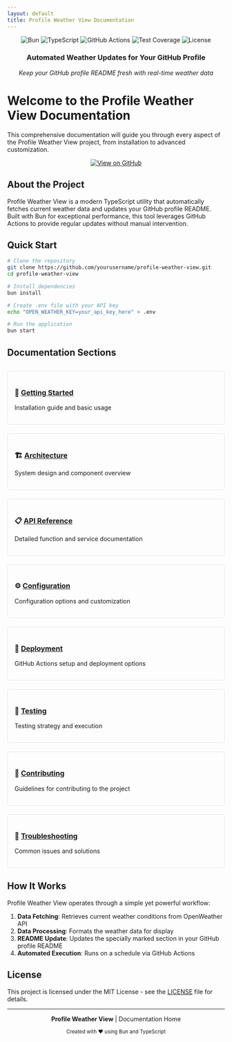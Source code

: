```yaml
---
layout: default
title: Profile Weather View Documentation
---
```


<div align="center">
  <img src="https://img.shields.io/badge/Bun-Latest-F9AD00" alt="Bun">
  <img src="https://img.shields.io/badge/TypeScript-5.8.2-3178C6" alt="TypeScript">
  <img src="https://img.shields.io/badge/CI/CD-GitHub_Actions-2088FF" alt="GitHub Actions">
  <img src="https://img.shields.io/badge/Coverage-100%25-brightgreen" alt="Test Coverage">
  <img src="https://img.shields.io/badge/License-MIT-green" alt="License">
</div>

<div align="center">
  <h3>Automated Weather Updates for Your GitHub Profile</h3>
  <p><em>Keep your GitHub profile README fresh with real-time weather data</em></p>
</div>

# Welcome to the Profile Weather View Documentation

This comprehensive documentation will guide you through every aspect of the Profile Weather View project, from installation to advanced customization.

<div align="center">
  <a href="https://github.com/yourusername/profile-weather-view">
    <img src="https://img.shields.io/badge/View_on_GitHub-Repository-black?style=for-the-badge&logo=github" alt="View on GitHub">
  </a>
</div>

## About the Project

Profile Weather View is a modern TypeScript utility that automatically fetches current weather data and updates your GitHub profile README. Built with Bun for exceptional performance, this tool leverages GitHub Actions to provide regular updates without manual intervention.

## Quick Start

```bash
# Clone the repository
git clone https://github.com/yourusername/profile-weather-view.git
cd profile-weather-view

# Install dependencies
bun install

# Create .env file with your API key
echo "OPEN_WEATHER_KEY=your_api_key_here" > .env

# Run the application
bun start
```

## Documentation Sections

<div class="documentation-grid">
  <div class="doc-item">
    <h3>🚀 <a href="src/docs/getting-started.html">Getting Started</a></h3>
    <p>Installation guide and basic usage</p>
  </div>
  <div class="doc-item">
    <h3>🏗️ <a href="src/docs/architecture.html">Architecture</a></h3>
    <p>System design and component overview</p>
  </div>
  <div class="doc-item">
    <h3>📋 <a href="src/docs/api-reference.html">API Reference</a></h3>
    <p>Detailed function and service documentation</p>
  </div>
  <div class="doc-item">
    <h3>⚙️ <a href="src/docs/configuration.html">Configuration</a></h3>
    <p>Configuration options and customization</p>
  </div>
  <div class="doc-item">
    <h3>🚢 <a href="src/docs/deployment.html">Deployment</a></h3>
    <p>GitHub Actions setup and deployment options</p>
  </div>
  <div class="doc-item">
    <h3>🧪 <a href="src/docs/testing.html">Testing</a></h3>
    <p>Testing strategy and execution</p>
  </div>
  <div class="doc-item">
    <h3>👥 <a href="src/docs/contributing.html">Contributing</a></h3>
    <p>Guidelines for contributing to the project</p>
  </div>
  <div class="doc-item">
    <h3>🔧 <a href="src/docs/troubleshooting.html">Troubleshooting</a></h3>
    <p>Common issues and solutions</p>
  </div>
</div>

<style>
.documentation-grid {
  display: grid;
  grid-template-columns: repeat(auto-fit, minmax(250px, 1fr));
  gap: 20px;
  margin-top: 30px;
}
.doc-item {
  border: 1px solid #e1e4e8;
  border-radius: 6px;
  padding: 16px;
  transition: transform 0.2s, box-shadow 0.2s;
}
.doc-item:hover {
  transform: translateY(-5px);
  box-shadow: 0 10px 25px rgba(0, 0, 0, 0.1);
}
</style>

## How It Works

Profile Weather View operates through a simple yet powerful workflow:

1. **Data Fetching**: Retrieves current weather conditions from OpenWeather API
2. **Data Processing**: Formats the weather data for display
3. **README Update**: Updates the specially marked section in your GitHub profile README
4. **Automated Execution**: Runs on a schedule via GitHub Actions

## License

This project is licensed under the MIT License - see the [LICENSE](https://github.com/yourusername/profile-weather-view/blob/main/LICENSE) file for details.

---

<div align="center">
  <p>
    <strong>Profile Weather View</strong> | Documentation Home
  </p>
  <p>
    <small>Created with ❤️ using Bun and TypeScript</small>
  </p>
</div>
